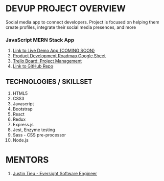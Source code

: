 # DEVUP PROJECT OVERVIEW

Social media app to connect developers. Project is focused on helping them create profiles, integrate their social media presences, and more

### JavaScript MERN Stack App

1. [Link to Live Demo App {COMING SOON} ](#)
2. [Product Development Roadmap Google Sheet ](https://docs.google.com/spreadsheets/d/1o4sprh2MZLxBz51ovs73EU60IZluEcdfZgjpZjyBkiU/edit?usp=sharing)
3. [Trello Board: Project Management](https://trello.com/b/sm1E6ew0/socialdev-mern-stack-project)
4. [Link to GitHub Repo ](https://github.com/alexsjcho/mern-social-full-stack-app)

## TECHNOLOGIES / SKILLSET

1. HTML5
2. CSS3
3. Javascript
4. Bootstrap
5. React
6. Redux
7. Express.js
8. Jest, Enzyme testing
9. Sass - CSS pre-processor
10. Node.js

# MENTORS

1. [Justin Tieu - Eversight Software Engineer ](https://www.linkedin.com/in/justintieu/)
